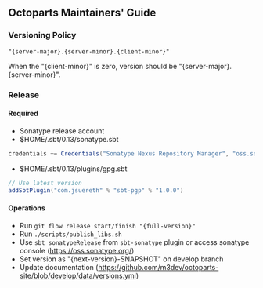 ## Octoparts Maintainers' Guide

### Versioning Policy

```
"{server-major}.{server-minor}.{client-minor}"
```

When the "{client-minor}" is zero, version should be "{server-major}.{server-minor}".

### Release

#### Required

- Sonatype release account
- $HOME/.sbt/0.13/sonatype.sbt

``` scala
credentials += Credentials("Sonatype Nexus Repository Manager", "oss.sonatype.org", "xxx", "yyy")
```

- $HOME/.sbt/0.13/plugins/gpg.sbt

```scala
// Use latest version
addSbtPlugin("com.jsuereth" % "sbt-pgp" % "1.0.0")
```

#### Operations

- Run `git flow release start/finish "{full-version}"`
- Run `./scripts/publish_libs.sh`
- Use `sbt sonatypeRelease` from `sbt-sonatype` plugin or access sonatype console (https://oss.sonatype.org/)
- Set version as "{next-version}-SNAPSHOT" on develop branch
- Update documentation (https://github.com/m3dev/octoparts-site/blob/develop/data/versions.yml)
